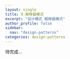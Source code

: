 ```yaml
---
layout: single
title: 9.解释器模式
excerpt: "设计模式 解释器模式"
author_profile: false
sidebar:
  nav: "design-patterns"
categories: design-patterns
---
```


待完成...
